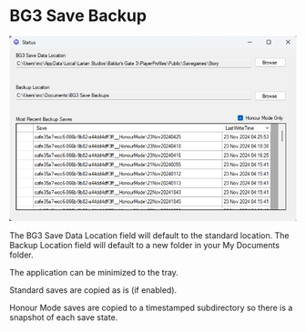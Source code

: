 # BG3 Save Backup

![Screenshot of BG3 Save Backup](Sample_Screenshot.png)

The BG3 Save Data Location field will default to the standard location. The Backup Location field will default to a new folder in your My Documents folder.

The application can be minimized to the tray.

Standard saves are copied as is (if enabled).

Honour Mode saves are copied to a timestamped subdirectory so there is a snapshot of each save state.
